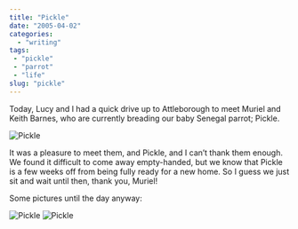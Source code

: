 ```yaml
---
title: "Pickle"
date: "2005-04-02"
categories:
  - "writing"
tags:
 - "pickle"
 - "parrot"
 - "life"
slug: "pickle"
---
```


Today, Lucy and I had a quick drive up to Attleborough to meet Muriel and Keith Barnes, who are currently breading our baby Senegal parrot; Pickle.

 ![Pickle](/images/pickle1.jpg)

It was a pleasure to meet them, and Pickle, and I can’t thank them enough. We found it difficult to come away empty-handed, but we know that Pickle is a few weeks off from being fully ready for a new home. So I guess we just sit and wait until then, thank you, Muriel!

Some pictures until the day anyway:

 ![Pickle](/images/pickle2.jpg)
 ![Pickle](/images/pickle3.jpg)

